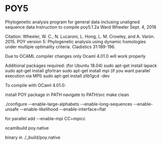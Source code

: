 # POY5
Phylogenetic analysis program for general data inclusing unaligned sequence data
Instruction to compile poy5.1.2a
Ward Wheeler 
Sept. 4, 2018

Citation: 
Wheeler, W. C., N. Lucaroni, L. Hong, L. M. Crowley, and A. Varón.  2015.  POY version 5: Phylogenetic analysis using dynamic homologies under multiple optimality criteria.  Cladistics 31:189-196.


Due to OCAML compiler changes only Ocaml 4.01.0 will work properly

Additional packages required: 
(for Ubuntu 18.04)
sudo apt-get install lapack
sudo apt-get install gfortran
sudo apt-get install mpi (if you want parallel execution via MPI)
sudo apt-get install zlib1gcd -dev


To compile with OCaml 4.01.0:

install POY package in PATH
navigate to PATH/src
make clean

./configure --enable-large-alphabets --enable-long-sequences --enable-unsafe --enable-likelihood --enable-interface=flat

for parallel add --enable-mpi CC=mpicc

ocamlbuild poy.native

binary in ./_build/poy.native
